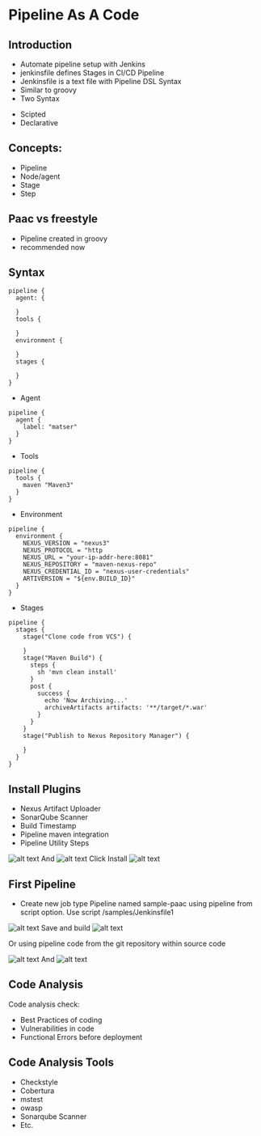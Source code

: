 
# Pipeline As A Code
## Introduction
* Automate pipeline setup with Jenkins
* jenkinsfile defines Stages in CI/CD Pipeline
* Jenkinsfile is a text file with Pipeline DSL Syntax
* Similar to groovy
* Two Syntax
- Scipted
- Declarative

## Concepts:
* Pipeline
* Node/agent
* Stage
* Step

## Paac vs freestyle
* Pipeline created in groovy
* recommended now

## Syntax
```
pipeline {
  agent: {

  }
  tools {

  }
  environment {

  }
  stages {

  }
}
```
* Agent
```
pipeline {
  agent {
    label: "matser"
  }
}
```
* Tools
```
pipeline {
  tools {
    maven "Maven3"
  }
}
```
* Environment
```
pipeline {
  environment {
    NEXUS_VERSION = "nexus3"
    NEXUS_PROTOCOL = "http
    NEXUS_URL = "your-ip-addr-here:8081"
    NEXUS_REPOSITORY = "maven-nexus-repo"
    NEXUS_CREDENTIAL_ID = "nexus-user-credentials"
    ARTIVERSION = "${env.BUILD_ID}"
  }
}
```
* Stages
```
pipeline {
  stages {
    stage("Clone code from VCS") {
      
    }
    stage("Maven Build") {
      steps {
        sh 'mvn clean install'
      }
      post {
        success {
          echo 'Now Archiving...'
          archiveArtifacts artifacts: '**/target/*.war'
        }
      }
    }
    stage("Publish to Nexus Repository Manager") {
      
    }
  }
}
```
## Install Plugins
* Nexus Artifact Uploader
* SonarQube Scanner
* Build Timestamp
* Pipeline maven integration
* Pipeline Utility Steps

![alt text](./img/plugins_1.PNG)
And
![alt text](./img/plugins_2.PNG)
Click Install
![alt text](./img/plugins_3.PNG)

## First Pipeline
* Create new job type Pipeline named sample-paac using pipeline from script option. Use script /samples/Jenkinsfile1

![alt text](./img/pipeline_1.PNG)
Save and build
![alt text](./img/pipeline_2.PNG)

Or using pipeline code from the git repository within source code

![alt text](./img/pipeline_3.PNG)
And
![alt text](./img/pipeline_4.PNG)

## Code Analysis
Code analysis check:
* Best Practices of coding
* Vulnerabilities in code
* Functional Errors before deployment

## Code Analysis Tools
* Checkstyle
* Cobertura
* mstest
* owasp
* Sonarqube Scanner
* Etc.

